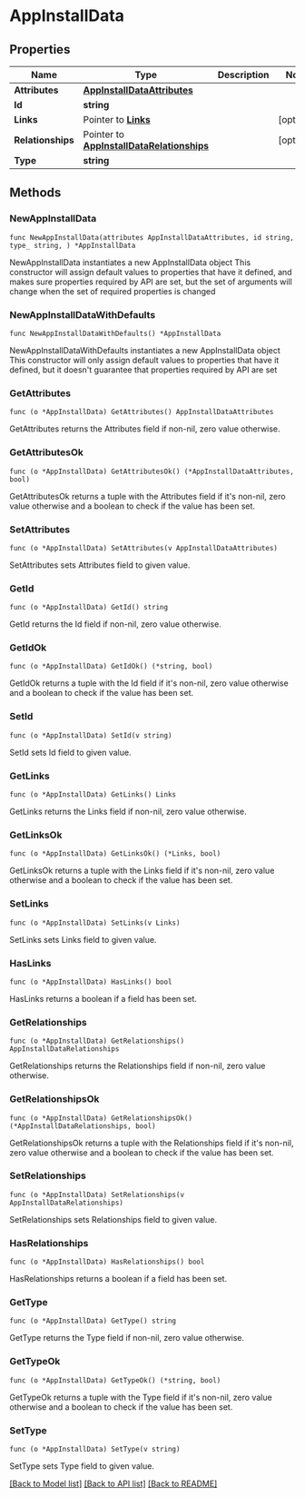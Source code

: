 # AppInstallData

## Properties

Name | Type | Description | Notes
------------ | ------------- | ------------- | -------------
**Attributes** | [**AppInstallDataAttributes**](AppInstallDataAttributes.md) |  | 
**Id** | **string** |  | 
**Links** | Pointer to [**Links**](Links.md) |  | [optional] 
**Relationships** | Pointer to [**AppInstallDataRelationships**](AppInstallDataRelationships.md) |  | [optional] 
**Type** | **string** |  | 

## Methods

### NewAppInstallData

`func NewAppInstallData(attributes AppInstallDataAttributes, id string, type_ string, ) *AppInstallData`

NewAppInstallData instantiates a new AppInstallData object
This constructor will assign default values to properties that have it defined,
and makes sure properties required by API are set, but the set of arguments
will change when the set of required properties is changed

### NewAppInstallDataWithDefaults

`func NewAppInstallDataWithDefaults() *AppInstallData`

NewAppInstallDataWithDefaults instantiates a new AppInstallData object
This constructor will only assign default values to properties that have it defined,
but it doesn't guarantee that properties required by API are set

### GetAttributes

`func (o *AppInstallData) GetAttributes() AppInstallDataAttributes`

GetAttributes returns the Attributes field if non-nil, zero value otherwise.

### GetAttributesOk

`func (o *AppInstallData) GetAttributesOk() (*AppInstallDataAttributes, bool)`

GetAttributesOk returns a tuple with the Attributes field if it's non-nil, zero value otherwise
and a boolean to check if the value has been set.

### SetAttributes

`func (o *AppInstallData) SetAttributes(v AppInstallDataAttributes)`

SetAttributes sets Attributes field to given value.


### GetId

`func (o *AppInstallData) GetId() string`

GetId returns the Id field if non-nil, zero value otherwise.

### GetIdOk

`func (o *AppInstallData) GetIdOk() (*string, bool)`

GetIdOk returns a tuple with the Id field if it's non-nil, zero value otherwise
and a boolean to check if the value has been set.

### SetId

`func (o *AppInstallData) SetId(v string)`

SetId sets Id field to given value.


### GetLinks

`func (o *AppInstallData) GetLinks() Links`

GetLinks returns the Links field if non-nil, zero value otherwise.

### GetLinksOk

`func (o *AppInstallData) GetLinksOk() (*Links, bool)`

GetLinksOk returns a tuple with the Links field if it's non-nil, zero value otherwise
and a boolean to check if the value has been set.

### SetLinks

`func (o *AppInstallData) SetLinks(v Links)`

SetLinks sets Links field to given value.

### HasLinks

`func (o *AppInstallData) HasLinks() bool`

HasLinks returns a boolean if a field has been set.

### GetRelationships

`func (o *AppInstallData) GetRelationships() AppInstallDataRelationships`

GetRelationships returns the Relationships field if non-nil, zero value otherwise.

### GetRelationshipsOk

`func (o *AppInstallData) GetRelationshipsOk() (*AppInstallDataRelationships, bool)`

GetRelationshipsOk returns a tuple with the Relationships field if it's non-nil, zero value otherwise
and a boolean to check if the value has been set.

### SetRelationships

`func (o *AppInstallData) SetRelationships(v AppInstallDataRelationships)`

SetRelationships sets Relationships field to given value.

### HasRelationships

`func (o *AppInstallData) HasRelationships() bool`

HasRelationships returns a boolean if a field has been set.

### GetType

`func (o *AppInstallData) GetType() string`

GetType returns the Type field if non-nil, zero value otherwise.

### GetTypeOk

`func (o *AppInstallData) GetTypeOk() (*string, bool)`

GetTypeOk returns a tuple with the Type field if it's non-nil, zero value otherwise
and a boolean to check if the value has been set.

### SetType

`func (o *AppInstallData) SetType(v string)`

SetType sets Type field to given value.



[[Back to Model list]](../README.md#documentation-for-models) [[Back to API list]](../README.md#documentation-for-api-endpoints) [[Back to README]](../README.md)


